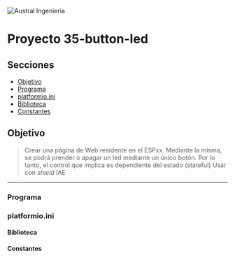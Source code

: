 

![Austral Ingenieria](https://encrypted-tbn0.gstatic.com/images?q=tbn%3AANd9GcQooGo7vQn4t9-6Bt46qZF-UY4_QFpYOeh7kVWzwpr_lbLr5wka)


# Proyecto 35-button-led

## Secciones

- [Objetivo](#objetivo)
- [Programa](#programa)
- [platformio.ini](#platformio.ini)
- [Biblioteca](#biblioteca)
- [Constantes](#constantes)


## Objetivo

>   Crear una página de Web residente en el ESPxx.
>   Mediante la misma, se podrá prender o apagar un led mediante un único botón.
>   Por lo tanto, el control que implica es dependiente del estado (stateful)
>   Usar con _shield_ IAE

---

### Programa

<!--
    Aquí explicación sobre el programa
-->

### platformio.ini

<!--
    Aquí explicación sobre la configuración en platformio.ini
-->

#### Biblioteca

<!--
    Uso y configuración de bibliotecas
-->

#### Constantes

<!--
    Constantes usadas en el programa y su definición
-->

